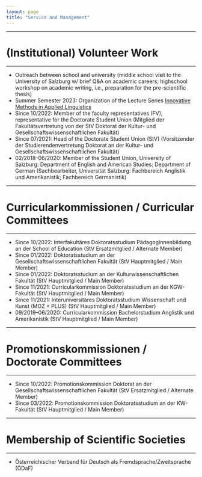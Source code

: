 ```yaml
---
layout: page
title: "Service and Management"
---
```


----------------
# (Institutional) Volunteer Work
----------------

- Outreach between school and university (middle school visit to the University of Salzburg w/ brief Q&A on academic careers; highschool workshop on academic writing, i.e., preparation for the pre-scientific thesis)
- Summer Semester 2023: Organization of the Lecture Series [Innovative Methods in Applied Linguistics](https://masonwirtz.github.io/IMiAL/)
- Since 10/2022: Member of the faculty representatives (FV), representative for the Doctorate Student Union (Mitglied der Fakultätsvertretung von der StV Doktorat der Kultur- und Gesellschaftswissenschaftlichen Fakultät)
- Since 07/2021: Head of the Doctorate Student Union (StV) (Vorsitzender der Studierendenvertretung Doktorat an der Kultur- und Gesellschaftswissenschaftlichen Fakultät)
- 02/2018–06/2020: Member of the Student Union, University of Salzburg: Department of English and American Studies; Department of German (Sachbearbeiter, Universität Salzburg: Fachbereich Anglistik und Amerikanistik; Fachbereich Germanistik)


----------------
# Curricularkommissionen / Curricular Committees
----------------

- Since 10/2022: Interfakultäres Doktoratsstudium PädagogInnenbildung an der School of Education (StV Ersatzmitglied / Alternate Member)
- Since 01/2022: Doktoratsstudium an der Gesellschaftswissenschaftlichen Fakultät (StV Hauptmitglied / Main Member)
- Since 01/2022: Doktoratsstudium an der Kulturwissenschaftlichen Fakultät (StV Hauptmitglied / Main Member)
- Since 11/2021: Curricularkommission Doktoratsstudium an der KGW-Fakultät (StV Hauptmitglied / Main Member)
- Since 11/2021: Interuniversitäres Doktoratsstudium Wissenschaft und Kunst (MOZ + PLUS) (StV Hauptmitglied / Main Member)
- 09/2019–06/2020: Curricularkommission Bachelorstudium Anglistik und Amerikanistik (StV Hauptmitglied / Main Member)


----------------
# Promotionskommissionen / Doctorate Committees
----------------

- Since 10/2022: Promotionskommission Doktorat an der Gesellschaftswissenschaftlichen Fakultät (StV Ersatzmitglied / Alternate Member)
- Since 03/2022: Promotionskommission Doktoratsstudium an der KW-Fakultät (StV Hauptmitglied / Main Member)


----------------
# Membership of Scientific Societies
----------------

- Österreichischer Verband für Deutsch als Fremdsprache/Zweitsprache (ÖDaF)




